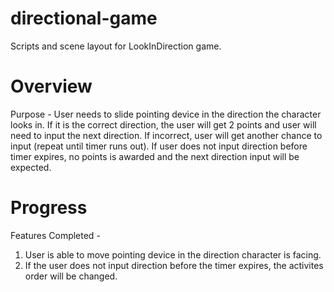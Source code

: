 # directional-game
Scripts and scene layout for LookInDirection game.

# Overview
Purpose -
User needs to slide pointing device in the direction the character looks in. If it is the correct direction, the user will get 2 points and user will need to input the next direction. If incorrect, user will get another chance to input (repeat until timer runs out).
If user does not input direction before timer expires, no points is awarded and the next direction input will be expected.

# Progress
Features Completed -
1) User is able to move pointing device in the direction character is facing.
2) If the user does not input direction before the timer expires, the activites order will be changed.
